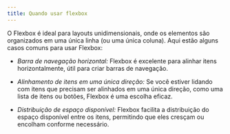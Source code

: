 ```yaml
---
title: Quando usar flexbox
---
```


O Flexbox é ideal para layouts unidimensionais, onde os elementos são organizados em uma única linha (ou uma única coluna). Aqui estão alguns casos comuns para usar Flexbox:

- *Barra de navegação horizontal:* Flexbox é excelente para alinhar itens horizontalmente, útil para criar barras de navegação.

- *Alinhamento de itens em uma única direção:* Se você estiver lidando com itens que precisam ser alinhados em uma única direção, como uma lista de itens ou botões, Flexbox é uma escolha eficaz.

- *Distribuição de espaço disponível:* Flexbox facilita a distribuição do espaço disponível entre os itens, permitindo que eles cresçam ou encolham conforme necessário.

